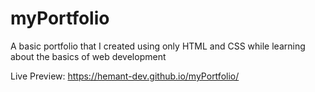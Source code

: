 # myPortfolio
A basic portfolio that I created using only HTML and CSS while learning about the basics of web development 


Live Preview:  https://hemant-dev.github.io/myPortfolio/

